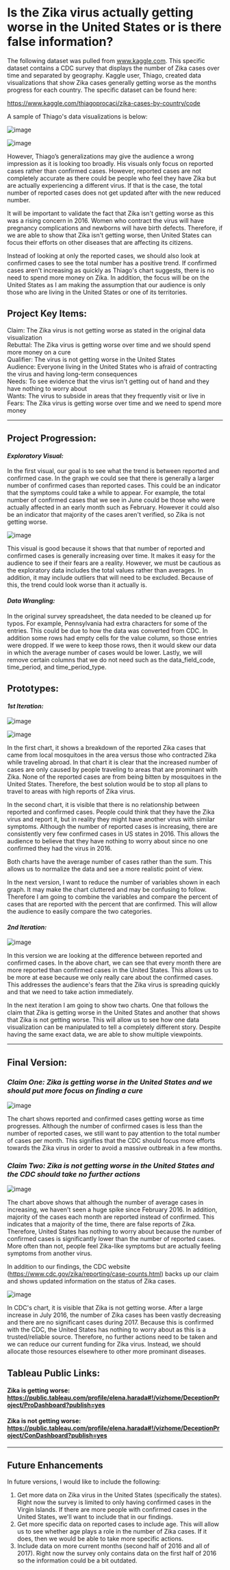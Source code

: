 # Is the Zika virus actually getting worse in the United States or is there false information?

The following dataset was pulled from www.kaggle.com. This specific dataset contains a CDC survey that displays the number of Zika cases over time and separated by geography. Kaggle user, Thiago, created data visualizations that show Zika cases generally getting worse as the months progress for each country. The specific dataset can be found here:

https://www.kaggle.com/thiagoprocaci/zika-cases-by-country/code

A sample of Thiago's data visualizations is below:

![image](https://user-images.githubusercontent.com/32119820/32259045-1cc542b8-be7b-11e7-9673-a2372a1d06d0.png)

![image](https://user-images.githubusercontent.com/32119820/32258671-1f45e044-be79-11e7-9222-a2d767fec4e9.png)

However, Thiago’s generalizations may give the audience a wrong impression as it is looking too broadly. His visuals only focus on  reported cases rather than confirmed cases. However, reported cases are not completely accurate as there could be people who feel they have Zika but are actually experiencing a different virus. If that is the case, the total number of reported cases does not get updated after with the new reduced number. 

It will be important to validate the fact that Zika isn't getting worse as this was a rising concern in 2016. Women who contract the virus will have pregnancy complications and newborns will have birth defects. Therefore, if we are able to show that Zika isn't getting worse, then United States can focus their efforts on other diseases that are affecting its citizens.

Instead of looking at only the reported cases, we should also look at confirmed cases to see the total number has a positive trend. If confirmed cases aren't increasing as quickly as Thiago's chart suggests, there is no need to spend more money on Zika. In addition, the focus will be on the United States as I am making the assumption that our audience is only those who are living in the United States or one of its territories.
<br/>

## Project Key Items:
Claim: The Zika virus is not getting worse as stated in the original data visualization <br/>
Rebuttal: The Zika virus is getting worse over time and we should spend more money on a cure <br/>
Qualifier: The virus is not getting worse in the United States <br/>
Audience: Everyone living in the United States who is afraid of contracting the virus and having long-term consequences <br/>
Needs: To see evidence that the virus isn't getting out of hand and they have nothing to worry about <br/>
Wants: The virus to subside in areas that they frequently visit or live in <br/>
Fears: The Zika virus is getting worse over time and we need to spend more money <br/>

---------
## Project Progression:

#### <i>Exploratory Visual:</i>
In the first visual, our goal is to see what the trend is between reported and confirmed case. In the graph we could see that there is generally a larger number of confirmed cases than reported cases. This could be an indicator that the symptoms could take a while to appear. For example, the total number of confirmed cases that we see in June could be those who were actually affected in an early month such as February. However it could also be an indicator that majority of the cases aren't verified, so Zika is not getting worse.

![image](https://user-images.githubusercontent.com/32119820/32765980-b7950dfa-c8c1-11e7-807e-feb46021bd20.png)

This visual is good because it shows that that number of reported and confirmed cases is generally increasing over time. It makes it easy for the audience to see if their fears are a reality. However, we must be cautious as the exploratory data includes the total values rather than averages. In addition, it may include outliers that will need to be excluded. Because of this, the trend could look worse than it actually is.
<br/>

#### <i>Data Wrangling:</i>

In the original survey spreadsheet, the data needed to be cleaned up for typos. For example, Pennsylvania had extra characters for some of the entries. This could be due to how the data was converted from CDC. In addition some rows had empty cells for the value column, so those entries were dropped. If we were to keep those rows, then it would skew our data in which the average number of cases would be lower. Lastly, we will remove certain columns that we do not need such as the data_field_code, time_period, and time_period_type.

## Prototypes:
#### <i>1st Iteration:</i>

![image](https://user-images.githubusercontent.com/32119820/32590330-b873657e-c4ce-11e7-8ba4-809ebbc06282.png)

![image](https://user-images.githubusercontent.com/32119820/32590341-c82b28bc-c4ce-11e7-8f1b-b6fc678a3a2b.png)

In the first chart, it shows a breakdown of the reported Zika cases that came from local mosquitoes in the area versus those who contracted Zika while traveling abroad. In that chart it is clear that the increased number of cases are only caused by people traveling to areas that are prominant with Zika. None of the reported cases are from being bitten by mosquitoes in the United States. Therefore, the best solution would be to stop all plans to travel to areas with high reports of Zika virus.

In the second chart, it is visible that there is no relationship between reported and confirmed cases. People could think that they have the Zika virus and report it, but in reality they might have another virus with similar symptoms. Although the number of reported cases is increasing, there are consistently very few confirmed cases in US states in 2016. This allows the audience to believe that they have nothing to worry about since no one confirmed they had the virus in 2016.

Both charts have the average number of cases rather than the sum. This allows us to normalize the data and see a more realistic point of view.

In the next version, I want to reduce the number of variables shown in each graph. It may make the chart cluttered and may be confusing to follow. Therefore I am going to combine the variables and compare the percent of cases that are reported with the percent that are confirmed. This will allow the audience to easily compare the two categories.

#### <i>2nd Iteration:</i>

![image](https://user-images.githubusercontent.com/32119820/32765904-6c56f7e0-c8c1-11e7-84bf-47fa62dabe88.png)

In this version we are looking at the difference between reported and confirmed cases. In the above chart, we can see that every month there are more reported than confirmed cases in the United States. This allows us to be more at ease because we only really care about the confirmed cases. This addresses the audience's fears that the Zika virus is spreading quickly and that we need to take action immediately. 

In the next iteration I am going to show two charts. One that follows the claim that Zika is getting worse in the United States and another that shows that Zika is not getting worse. This will allow us to see how one data visualization can be manipulated to tell a completely different story. Despite having the same exact data, we are able to show multiple viewpoints.

----------

## Final Version:

### <i> Claim One: Zika is getting worse in the United States and we should put more focus on finding a cure </i>

![image](https://user-images.githubusercontent.com/32119820/32871070-d258a4a8-ca33-11e7-87a0-f6652a4086ff.png)

The chart shows reported and confirmed cases getting worse as time progresses. Although the number of confirmed cases is less than the number of reported cases, we still want to pay attention to the total number of cases per month. This signifies that the CDC should focus more efforts towards the Zika virus in order to avoid a massive outbreak in a few months.

### <i> Claim Two: Zika is not getting worse in the United States and the CDC should take no further actions </i>

![image](https://user-images.githubusercontent.com/32119820/32871053-c05513a4-ca33-11e7-93d2-c257c43118ba.png)

The chart above shows that although the number of average cases in increasing, we haven't seen a huge spike since February 2016. In addition, majority of the cases each month are reported instead of confirmed. This indicates that a majority of the time, there are false reports of Zika. Therefore, United States has nothing to worry about because the number of confirmed cases is significantly lower than the number of reported cases. More often than not, people feel Zika-like symptoms but are actually feeling symptoms from another virus.

In addition to our findings, the CDC website (https://www.cdc.gov/zika/reporting/case-counts.html) backs up our claim and shows updated information on the status of Zika cases. 

![image](https://user-images.githubusercontent.com/32119820/32713569-ab48021e-c7fe-11e7-8965-79de7aad1594.png)

In CDC's chart, it is visible that Zika is not getting worse. After a large increase in July 2016, the number of Zika cases has been vastly decreasing and there are no significant cases during 2017. Because this is confirmed with the CDC, the United States has nothing to worry about as this is a trusted/reliable source. Therefore, no further actions need to be taken and we can reduce our current funding for Zika virus. Instead, we should allocate those resources elsewhere to other more prominant diseases.

## Tableau Public Links:
#### Zika is getting worse: https://public.tableau.com/profile/elena.harada#!/vizhome/DeceptionProject/ProDashboard?publish=yes
#### Zika is not getting worse: https://public.tableau.com/profile/elena.harada#!/vizhome/DeceptionProject/ConDashboard?publish=yes

-----------
## Future Enhancements

In future versions, I would like to include the following:
1. Get more data on Zika virus in the United States (specifically the states). Right now the survey is limited to only having confirmed cases in the Virgin Islands. If there are more people with confirmed cases in the United States, we'll want to include that in our findings.<br/>
2. Get more specific data on reported cases to include age. This will allow us to see whether age plays a role in the number of Zika cases. If it does, then we would be able to take more specific actions.<br/>
3. Include data on more current months (second half of 2016 and all of 2017). Right now the survey only contains data on the first half of 2016 so the information could be a bit outdated.
